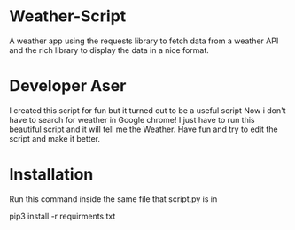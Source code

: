 # Weather-Script
A weather app using the requests library to fetch data from a weather API and the rich library to display the data in a nice format.

# Developer Aser

I created this script for fun but it turned out to be a useful script Now i don't have to search for weather in Google chrome! I just have to run this beautiful script and it will tell me the Weather. Have fun and try to edit the script and make it better.

# Installation

Run this command inside the same file that script.py is in

pip3 install -r requirments.txt


